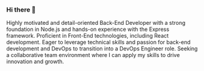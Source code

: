 ### Hi there 👋

<!--
**amirotheyn/amirotheyn** is a ✨ _special_ ✨ repository because its `README.md` (this file) appears on your GitHub profile.

Here are some ideas to get you started:

- 🔭 I’m currently working on ...
- 🌱 I’m currently learning ...
- 👯 I’m looking to collaborate on ...
- 🤔 I’m looking for help with ...
- 💬 Ask me about ...
- 📫 How to reach me: ...
- 😄 Pronouns: ...
- ⚡ Fun fact: ...
-->

Highly motivated and detail-oriented Back-End Developer with a strong foundation in Node.js and hands-on experience with the Express framework. Proficient in Front-End technologies, including React development. Eager to leverage technical skills and passion for back-end development and DevOps to transition into a DevOps Engineer role. Seeking a collaborative team environment where I can apply my skills to drive innovation and growth.
